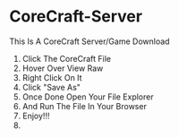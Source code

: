 # CoreCraft-Server
This Is A CoreCraft Server/Game Download

1. Click The CoreCraft File 
2. Hover Over View Raw 
3. Right Click On It
4. Click "Save As"
5. Once Done Open Your File Explorer
6. And Run The File In Your Browser
7. Enjoy!!!
8.
